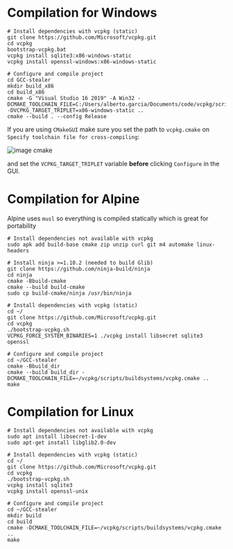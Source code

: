 # Compilation for Windows

```
# Install dependencies with vcpkg (static)
git clone https://github.com/Microsoft/vcpkg.git
cd vcpkg
bootstrap-vcpkg.bat
vcpkg install sqlite3:x86-windows-static
vcpkg install openssl-windows:x86-windows-static

# Configure and compile project
cd GCC-stealer
mkdir build_x86
cd build_x86
cmake -G "Visual Studio 16 2019" -A Win32 -DCMAKE_TOOLCHAIN_FILE=C:/Users/alberto.garcia/Documents/code/vcpkg/scripts/buildsystems/vcpkg.cmake -DVCPKG_TARGET_TRIPLET=x86-windows-static ..
cmake --build . --config Release
```

If you are using `CMakeGUI` make sure you set the path to `vcpkg.cmake` on `Specify toolchain file for cross-compiling`:

![image cmake](https://user-images.githubusercontent.com/30894796/56062802-eb2e2880-5d6d-11e9-990a-1f04d8904d03.png)

and set the `VCPKG_TARGET_TRIPLET` variable **before** clicking `Configure` in the GUI.

# Compilation for Alpine
Alpine uses `musl` so everything is compiled statically which is great for portability
```
# Install dependencies not available with vcpkg
sudo apk add build-base cmake zip unzip curl git m4 automake linux-headers

# Install ninja >=1.10.2 (needed to build Glib)
git clone https://github.com/ninja-build/ninja
cd ninja
cmake -Bbuild-cmake
cmake --build build-cmake
sudo cp build-cmake/ninja /usr/bin/ninja

# Install dependencies with vcpkg (static)
cd ~/
git clone https://github.com/Microsoft/vcpkg.git
cd vcpkg
./bootstrap-vcpkg.sh
VCPKG_FORCE_SYSTEM_BINARIES=1 ./vcpkg install libsecret sqlite3 openssl

# Configure and compile project
cd ~/GCC-stealer
cmake -Bbuild_dir
cmake --build build_dir -DCMAKE_TOOLCHAIN_FILE=~/vcpkg/scripts/buildsystems/vcpkg.cmake ..
make
```

# Compilation for Linux
```
# Install dependencies not available with vcpkg
sudo apt install libsecret-1-dev
sudo apt-get install libglib2.0-dev

# Install dependencies with vcpkg (static)
cd ~/
git clone https://github.com/Microsoft/vcpkg.git
cd vcpkg
./bootstrap-vcpkg.sh
vcpkg install sqlite3
vcpkg install openssl-unix

# Configure and compile project
cd ~/GCC-stealer
mkdir build
cd build
cmake -DCMAKE_TOOLCHAIN_FILE=~/vcpkg/scripts/buildsystems/vcpkg.cmake ..
make
```

